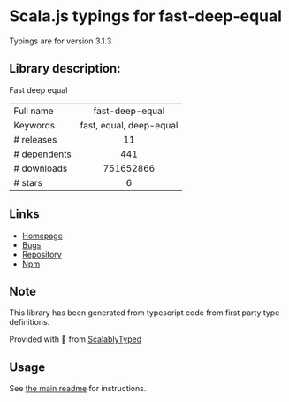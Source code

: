 
# Scala.js typings for fast-deep-equal

Typings are for version 3.1.3

## Library description:
Fast deep equal

|                    |                 |
| ------------------ | :-------------: |
| Full name          | fast-deep-equal |
| Keywords           | fast, equal, deep-equal |
| # releases         | 11 |
| # dependents       | 441 |
| # downloads        | 751652866 |
| # stars            | 6 |

## Links
- [Homepage](https://github.com/epoberezkin/fast-deep-equal#readme)
- [Bugs](https://github.com/epoberezkin/fast-deep-equal/issues)
- [Repository](https://github.com/epoberezkin/fast-deep-equal)
- [Npm](https://www.npmjs.com/package/fast-deep-equal)
    


## Note
This library has been generated from typescript code from first party type definitions.

Provided with :purple_heart: from [ScalablyTyped](https://github.com/oyvindberg/ScalablyTyped)

## Usage
See [the main readme](../../readme.md) for instructions.


